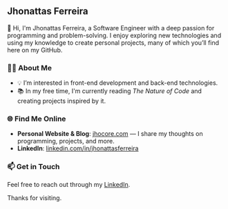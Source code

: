 ## Jhonattas Ferreira

👋 Hi, I'm Jhonattas Ferreira, a Software Engineer with a deep passion for programming and problem-solving. I enjoy exploring new technologies and using my knowledge to create personal projects, many of which you’ll find here on my GitHub.

### 👨‍💻 About Me
- 💡 I’m interested in front-end development and back-end technologies.
- 📚 In my free time, I'm currently reading *The Nature of Code* and creating projects inspired by it.

### 🌐 Find Me Online
- **Personal Website & Blog**: [jhocore.com](https://jhocore.com) — I share my thoughts on programming, projects, and more.
- **LinkedIn**: [linkedin.com/in/jhonattasferreira](https://www.linkedin.com/in/jhonattasferreira/)

### 📫 Get in Touch
Feel free to reach out through my [LinkedIn](https://www.linkedin.com/in/jhonattasferreira/).

Thanks for visiting.

